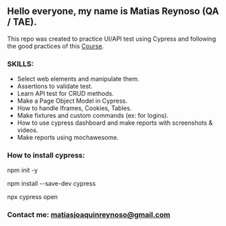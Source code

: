 ## Hello everyone, my name is Matias Reynoso (QA / TAE).

This repo was created to practice UI/API test using Cypress and following the good practices of this [Course](https://www.udemy.com/course/cypress-e2e-automation-testing-con-js-a-fondo/).

### SKILLS:

- Select web elements and manipulate them.
- Assertions to validate test.
- Learn API test for CRUD methods.
- Make a Page Object Model in Cypress.
- How to handle Iframes, Cookies, Tables.
- Make fixtures and custom commands (ex: for logins).
- How to use cypress dashboard and make reports with screenshots & videos.
- Make reports using mochawesome.

### How to install cypress:

npm init -y

npm install --save-dev cypress

npx cypress open



### Contact me: matiasjoaquinreynoso@gmail.com
